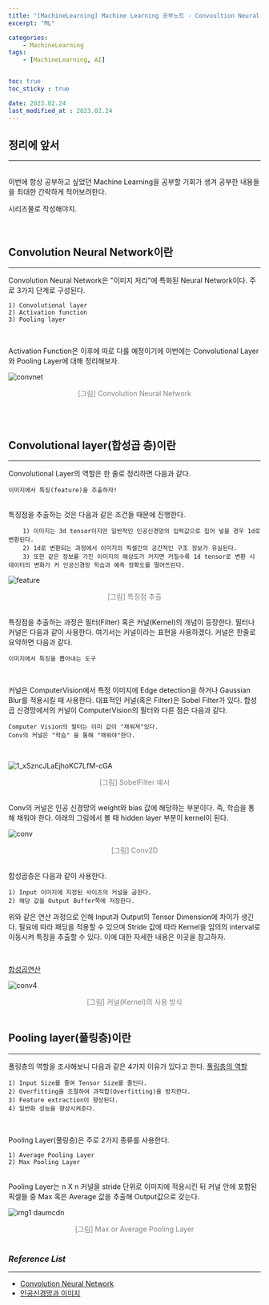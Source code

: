 ```yaml
---
title: "[MachineLearning] Machine Learning 공부노트 - Convoultion Neural Network의 개념"
excerpt: "ML"

categories:
    - MachineLearning
tags:
    - [MachineLearning, AI]


toc: true
toc_sticky : true

date: 2023.02.24
last_modified_at : 2023.02.24
---
```

## **정리에 앞서**
---
<br>
이번에 항상 공부하고 싶었던 Machine Learning을 공부할 기회가 생겨 공부한 내용들을 최대한 간략하게 적어보려한다.<br>

시리즈물로 작성해야지.
<br>

<br>

## **Convolution Neural Network이란**
---
Convolution Neural Network은 "이미지 처리"에 특화된 Neural Network이다.
주로 3가지 단계로 구성된다.
<br>

    1) Convolutional layer
    2) Activation function
    3) Pooling layer
<br>

Activation Function은 이후에 따로 다룰 예정이기에 이번에는 Convolutional Layer와 Pooling Layer에 대해 정리해보자.

![convnet](https://user-images.githubusercontent.com/41114834/221079662-e6980398-34a9-4dcc-b799-833339a22702.jpg)
    <center><span style="color:gray">[그림] Convolution Neural Network</span></center><br>

<br>

## **Convolutional layer(합성곱 층)이란**
---
Convolutional Layer의 역할은 한 줄로 정리하면 다음과 같다.
<br>

    이미지에서 특징(feature)을 추출하자!

<br>
특징점을 추출하는 것은 다음과 같은 조건들 때문에 진행한다.
<br>

        1) 이미지는 3d tensor이지만 일반적인 인공신경망의 입력값으로 집어 넣을 경우 1d로 변환된다.
        2) 1d로 변환되는 과정에서 이미지의 픽셀간의 공간적인 구조 정보가 유실된다. 
        3) 또한 같은 정보를 가진 이미지의 해상도가 커지면 커질수록 1d tensor로 변환 시 데이터의 변화가 커 인공신경망 학습과 예측 정확도를 떨어뜨린다.



![feature](https://user-images.githubusercontent.com/103714911/221081532-5d103311-62d2-41f7-be47-8cc47af74c23.png)
    <center><span style="color:gray">[그림] 특징점 추출</span></center><br>

특징점을 추출하는 과정은 필터(Filter) 혹은 커널(Kernel)의 개념이 등장한다. 필터나 커널은 다음과 같이 사용한다. 여기서는 커널이라는 표현을 사용하겠다. 커널은 한줄로 요약하면 다음과 같다. <br>

    이미지에서 특징을 뽑아내는 도구

<br>

커널은 ComputerVision에서 특정 이미지에 Edge detection을 하거나 Gaussian Blur를 적용시킬 때 사용한다.
대표적인 커널(혹은 Filter)은 Sobel Filter가 있다. 합성곱 신경망에서의 커널이 ComputerVision의 필터와 다른 점은 다음과 같다.<br>

    Computer Vision의 필터는 이미 값이 "채워져"있다.
    Conv의 커널은 "학습" 을 통해 "채워야"한다.

<br>

![1_xSzncJLaEjhoKC7LfM-cGA](https://user-images.githubusercontent.com/103714911/221086059-18f3c127-3e5e-412d-9563-adab0c38247c.png)
    <center><span style="color:gray">[그림] SobelFilter 예시</span></center><br>


Conv의 커널은 인공 신경망의 weight와 bias 값에 해당하는 부분이다. 즉, 학습을 통해 채워야 한다.
아래의 그림에서 볼 때 hidden layer 부분이 kernel이 된다.
<br>

![conv](https://user-images.githubusercontent.com/41114834/221084391-7ba486e5-f3cd-4652-bc23-273a0e6fba6d.png)
    <center><span style="color:gray">[그림] Conv2D</span></center><br>


합성곱층은 다음과 같이 사용한다.<br>
    
    1) Input 이미지에 지정된 사이즈의 커널을 곱한다.
    2) 해당 값을 Output Buffer쪽에 저장한다. 
위와 같은 연산 과정으로 인해 Input과 Output의 Tensor Dimension에 차이가 생긴다.
필요에 따라 패딩을 적용할 수 있으며 Stride 값에 따라 Kernel을 임의의 interval로 이동시켜 특징을 추출할 수 있다. 이에 대한 자세한 내용은 이곳을 참고하자.

<br>

[합성곱연산](https://wikidocs.net/64066)


![conv4](https://user-images.githubusercontent.com/41114834/221082755-9d89c60e-5bab-4d49-a6c0-891f6087d084.png)
    <center><span style="color:gray">[그림] 커널(Kernel)의 사용 방식</span></center><br>


## **Pooling layer(풀링층)이란**
---
풀링층의 역할을 조사해보니 다음과 같은 4가지 이유가 있다고 한다. [풀링층의 역할](https://supermemi.tistory.com/16)<br>

    1) Input Size를 줄여 Tensor Size를 줄인다.
    2) Overfitting을 조절하여 과적합(Overfitting)을 방지한다.
    3) Feature extraction이 향상된다.
    4) 일반화 성능을 향상시켜준다.

<br>

Pooling Layer(풀링층)은 주로 2가지 종류를 사용한다.<br>

    1) Average Pooling Layer
    2) Max Pooling Layer

<br>
Pooling Layer는 n X n 커널을 stride 단위로 이미지에 적용시킨 뒤 커널 안에 포함된 픽셀들 중 Max 혹은 Average 값을 추출해 Output값으로 갖는다.


![img1 daumcdn](https://user-images.githubusercontent.com/41114834/221087002-b0989e46-d8dd-4daa-b76c-a87bd96f4006.png)
    <center><span style="color:gray">[그림] Max or Average Pooling Layer</span></center><br>




### *Reference List*
---
* [Convolution Neural Network](https://wikidocs.net/64066)
* [인공신경망과 이미지](https://it-utopia.tistory.com/entry/%EB%B9%85%EB%8D%B0%EC%9D%B4%ED%84%B0%EB%B6%84%EC%84%9D%EA%B8%B0%EC%82%AC-%ED%95%A9%EC%84%B1%EA%B3%B1%EC%8B%A0%EA%B2%BD%EB%A7%9DConvolutional-Neural-Network)